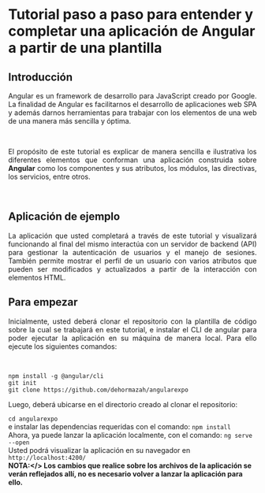 # Tutorial paso a paso para entender y completar una aplicación de Angular a partir de una plantilla

## Introducción

<p align="justify">
Angular es un framework de desarrollo para JavaScript creado por Google. La finalidad de Angular es facilitarnos el desarrollo de aplicaciones web SPA y además darnos herramientas para trabajar con los elementos de una web de una manera más sencilla y óptima.</p><br>

<p align="justify">
El propósito de este tutorial es explicar de manera sencilla e ilustrativa los diferentes elementos que conforman una aplicación construida sobre <b>Angular</b> como los componentes y sus atributos, los módulos, las directivas, los servicios, entre otros.</p><br>

## Aplicación de ejemplo

<p align="justify">
La aplicación que usted completará a través de este tutorial y visualizará funcionando al final del mismo interactúa con un servidor de backend (API) para gestionar la autenticación de usuarios y el manejo de sesiones. También permite mostrar el perfil de un usuario con varios atributos que pueden ser modificados y actualizados a partir de la interacción con elementos HTML.</p>

## Para empezar
<p align="justify">
Inicialmente, usted deberá clonar el repositorio con la plantilla de código sobre la cual se trabajará en este tutorial, e instalar el CLI de angular para poder ejecutar la aplicación en su máquina de manera local. Para ello ejecute los siguientes comandos:</p>
<br>

``` npm install -g @angular/cli ```<br>
```git init ```<br>
```git clone https://github.com/dehormazah/angularexpo```
 
 Luego, deberá ubicarse en el directorio creado al clonar el repositorio:
 
 ```cd angularexpo```<br>
 e instalar las dependencias requeridas con el comando:
 ```npm install ```<br>
 Ahora, ya puede lanzar la aplicación localmente, con el comando:
 ```ng serve --open ```<br>
 Usted podrá visualizar la aplicación en su navegador en ```http://localhost:4200/``` <br>
<b>NOTA:</> Los cambios que realice sobre los archivos de la aplicación se verán reflejados allí, no es necesario volver a lanzar la aplicación para ello.
 
 
